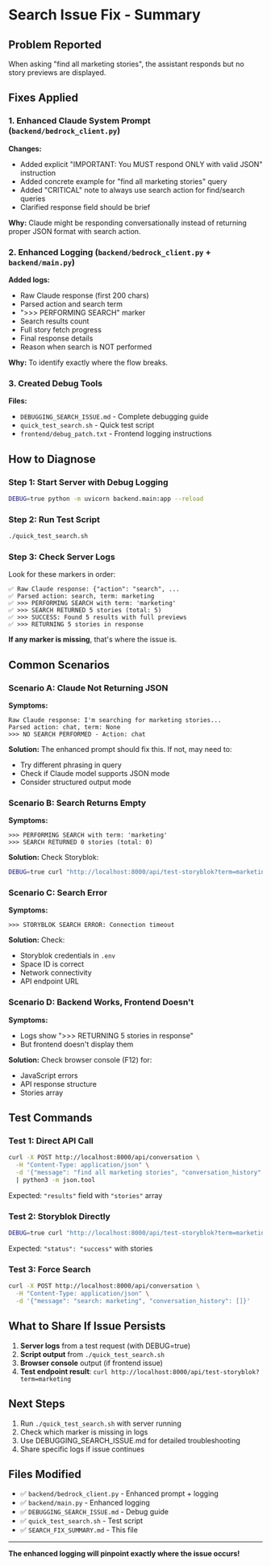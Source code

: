 # Search Issue Fix - Summary

## Problem Reported
When asking "find all marketing stories", the assistant responds but no story previews are displayed.

## Fixes Applied

### 1. Enhanced Claude System Prompt (`backend/bedrock_client.py`)

**Changes:**
- Added explicit "IMPORTANT: You MUST respond ONLY with valid JSON" instruction
- Added concrete example for "find all marketing stories" query
- Added "CRITICAL" note to always use search action for find/search queries
- Clarified response field should be brief

**Why:** Claude might be responding conversationally instead of returning proper JSON format with search action.

### 2. Enhanced Logging (`backend/bedrock_client.py` + `backend/main.py`)

**Added logs:**
- Raw Claude response (first 200 chars)
- Parsed action and search term
- ">>> PERFORMING SEARCH" marker
- Search results count
- Full story fetch progress
- Final response details
- Reason when search is NOT performed

**Why:** To identify exactly where the flow breaks.

### 3. Created Debug Tools

**Files:**
- `DEBUGGING_SEARCH_ISSUE.md` - Complete debugging guide
- `quick_test_search.sh` - Quick test script
- `frontend/debug_patch.txt` - Frontend logging instructions

## How to Diagnose

### Step 1: Start Server with Debug Logging

```bash
DEBUG=true python -m uvicorn backend.main:app --reload
```

### Step 2: Run Test Script

```bash
./quick_test_search.sh
```

### Step 3: Check Server Logs

Look for these markers in order:

```
✅ Raw Claude response: {"action": "search", ...
✅ Parsed action: search, term: marketing
✅ >>> PERFORMING SEARCH with term: 'marketing'
✅ >>> SEARCH RETURNED 5 stories (total: 5)
✅ >>> SUCCESS: Found 5 results with full previews
✅ >>> RETURNING 5 stories in response
```

**If any marker is missing**, that's where the issue is.

## Common Scenarios

### Scenario A: Claude Not Returning JSON

**Symptoms:**
```
Raw Claude response: I'm searching for marketing stories...
Parsed action: chat, term: None
>>> NO SEARCH PERFORMED - Action: chat
```

**Solution:** The enhanced prompt should fix this. If not, may need to:
- Try different phrasing in query
- Check if Claude model supports JSON mode
- Consider structured output mode

### Scenario B: Search Returns Empty

**Symptoms:**
```
>>> PERFORMING SEARCH with term: 'marketing'
>>> SEARCH RETURNED 0 stories (total: 0)
```

**Solution:** Check Storyblok:
```bash
DEBUG=true curl "http://localhost:8000/api/test-storyblok?term=marketing"
```

### Scenario C: Search Error

**Symptoms:**
```
>>> STORYBLOK SEARCH ERROR: Connection timeout
```

**Solution:** Check:
- Storyblok credentials in `.env`
- Space ID is correct
- Network connectivity
- API endpoint URL

### Scenario D: Backend Works, Frontend Doesn't

**Symptoms:**
- Logs show ">>> RETURNING 5 stories in response"
- But frontend doesn't display them

**Solution:** Check browser console (F12) for:
- JavaScript errors
- API response structure
- Stories array

## Test Commands

### Test 1: Direct API Call

```bash
curl -X POST http://localhost:8000/api/conversation \
  -H "Content-Type: application/json" \
  -d '{"message": "find all marketing stories", "conversation_history": []}' \
  | python3 -m json.tool
```

Expected: `"results"` field with `"stories"` array

### Test 2: Storyblok Directly

```bash
DEBUG=true curl "http://localhost:8000/api/test-storyblok?term=marketing"
```

Expected: `"status": "success"` with stories

### Test 3: Force Search

```bash
curl -X POST http://localhost:8000/api/conversation \
  -H "Content-Type: application/json" \
  -d '{"message": "search: marketing", "conversation_history": []}'
```

## What to Share If Issue Persists

1. **Server logs** from a test request (with DEBUG=true)
2. **Script output** from `./quick_test_search.sh`
3. **Browser console** output (if frontend issue)
4. **Test endpoint result**: `curl http://localhost:8000/api/test-storyblok?term=marketing`

## Next Steps

1. Run `./quick_test_search.sh` with server running
2. Check which marker is missing in logs
3. Use DEBUGGING_SEARCH_ISSUE.md for detailed troubleshooting
4. Share specific logs if issue continues

## Files Modified

- ✅ `backend/bedrock_client.py` - Enhanced prompt + logging
- ✅ `backend/main.py` - Enhanced logging
- ✅ `DEBUGGING_SEARCH_ISSUE.md` - Debug guide
- ✅ `quick_test_search.sh` - Test script
- ✅ `SEARCH_FIX_SUMMARY.md` - This file

---

**The enhanced logging will pinpoint exactly where the issue occurs!**

